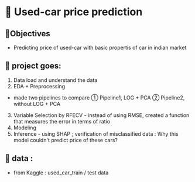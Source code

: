 # 🚗 Used-car price prediction

## :dart:Objectives
- Predicting price of used-car with basic propertis of car in indian market

## :memo: project goes:
1. Data load and understand the data  
2. EDA + Preprocessing

- made two pipelines to compare
 ① Pipeline1, LOG + PCA 
 ② Pipeline2, without LOG + PCA
 
3. Variable Selection by RFECV - instead of using RMSE, created a function that measures the error in terms of ratio
4. Modeling
5. Inference - using SHAP ; verification of misclassified data : Why this model couldn't predict price of these cars?

## :memo: data :
- from Kaggle : used_car_train / test data
